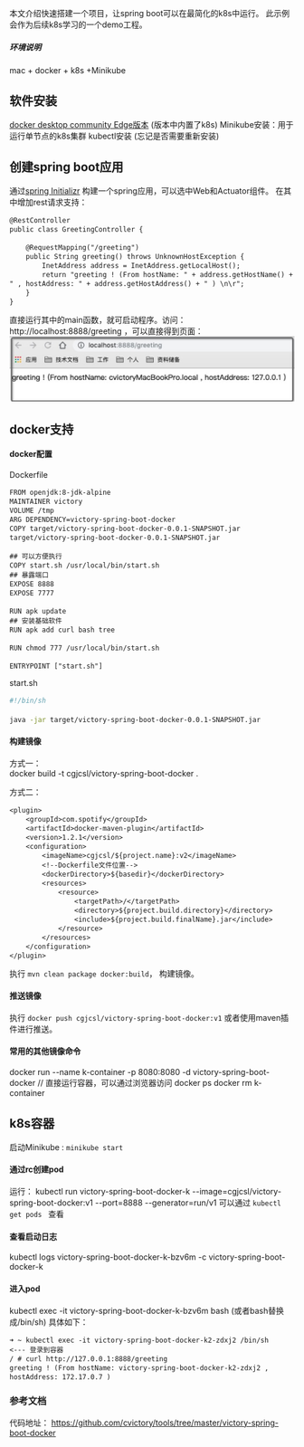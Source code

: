 本文介绍快速搭建一个项目，让spring boot可以在最简化的k8s中运行。
此示例会作为后续k8s学习的一个demo工程。
##### 环境说明
mac + docker + k8s +Minikube
## 软件安装
[docker desktop community Edge版本](https://docs.docker.com/docker-for-mac/edge-release-notes/) (版本中内置了k8s)
Minikube安装：用于运行单节点的k8s集群
kubectl安装 (忘记是否需要重新安装)

## 创建spring boot应用
通过[spring Initializr](https://start.spring.io/) 构建一个spring应用，可以选中Web和Actuator组件。
在其中增加rest请求支持：
```
@RestController
public class GreetingController {

    @RequestMapping("/greeting")
    public String greeting() throws UnknownHostException {
        InetAddress address = InetAddress.getLocalHost();
        return "greeting ! (From hostName: " + address.getHostName() + " , hostAddress: " + address.getHostAddress() + " ) \n\r";
    }
}
```
直接运行其中的main函数，就可启动程序。访问：http://localhost:8888/greeting ，可以直接得到页面：  
![img](image/20191016202726.jpg)

## docker支持

#### docker配置
Dockerfile
```
FROM openjdk:8-jdk-alpine
MAINTAINER victory
VOLUME /tmp
ARG DEPENDENCY=victory-spring-boot-docker
COPY target/victory-spring-boot-docker-0.0.1-SNAPSHOT.jar target/victory-spring-boot-docker-0.0.1-SNAPSHOT.jar

## 可以方便执行
COPY start.sh /usr/local/bin/start.sh
## 暴露端口
EXPOSE 8888
EXPOSE 7777

RUN apk update
## 安装基础软件
RUN apk add curl bash tree

RUN chmod 777 /usr/local/bin/start.sh

ENTRYPOINT ["start.sh"]
```
start.sh
``` start.sh
#!/bin/sh

java -jar target/victory-spring-boot-docker-0.0.1-SNAPSHOT.jar
```
#### 构建镜像
方式一：  
docker build -t cgjcsl/victory-spring-boot-docker .

方式二：
```
<plugin>
    <groupId>com.spotify</groupId>
    <artifactId>docker-maven-plugin</artifactId>
    <version>1.2.1</version>
    <configuration>
        <imageName>cgjcsl/${project.name}:v2</imageName>
        <!--Dockerfile文件位置-->
        <dockerDirectory>${basedir}</dockerDirectory>
        <resources>
            <resource>
                <targetPath>/</targetPath>
                <directory>${project.build.directory}</directory>
                <include>${project.build.finalName}.jar</include>
            </resource>
        </resources>
    </configuration>
</plugin>
```
执行 `mvn clean package docker:build`， 构建镜像。

#### 推送镜像
 执行 `docker push cgjcsl/victory-spring-boot-docker:v1` 或者使用maven插件进行推送。

#### 常用的其他镜像命令
docker run --name k-container -p 8080:8080 -d victory-spring-boot-docker  // 直接运行容器，可以通过浏览器访问
docker ps
docker rm k-container

## k8s容器
启动Minikube :  `minikube start` 

#### 通过rc创建pod
运行：
kubectl run victory-spring-boot-docker-k --image=cgjcsl/victory-spring-boot-docker:v1 --port=8888 --generator=run/v1
可以通过 `kubectl get pods ` 查看

#### 查看启动日志
kubectl logs victory-spring-boot-docker-k-bzv6m -c victory-spring-boot-docker-k
#### 进入pod
kubectl exec -it victory-spring-boot-docker-k-bzv6m bash (或者bash替换成/bin/sh)
具体如下：
```
➜ ~ kubectl exec -it victory-spring-boot-docker-k2-zdxj2 /bin/sh                <--- 登录到容器
/ # curl http://127.0.0.1:8888/greeting
greeting ! (From hostName: victory-spring-boot-docker-k2-zdxj2 , hostAddress: 172.17.0.7 )
```
### 参考文档
代码地址： https://github.com/cvictory/tools/tree/master/victory-spring-boot-docker